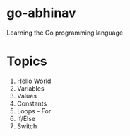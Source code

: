 # go-abhinav
Learning the Go programming language

# Topics
 
1. Hello World
2. Variables
3. Values
4. Constants
5. Loops - For
6. If/Else
7. Switch